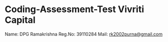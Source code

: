 # Coding-Assessment-Test Vivriti Capital
Name: DPG Ramakrishna
Reg.No: 39110284
Mail: rk2002purna@gmail.com
